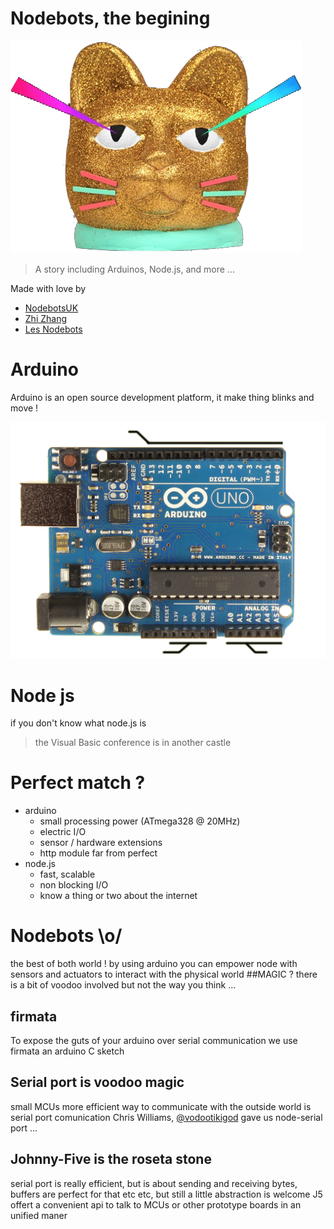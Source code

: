 # Nodebots, the begining

<img src="imgs/lzc.png" alt="" class="noBrd lzc">

> A story including Arduinos, Node.js, and more ...

Made with love by

- [NodebotsUK](https://twitter.com/NodeBotsUK)
- [Zhi Zhang](https://twitter.com/zhizh2)
- [Les Nodebots](https://twitter.com/lesNodebots)




# Arduino

Arduino is an open source development platform, it make thing blinks and move !

<img src="imgs/arduino.png" alt="" class="noBrd board">

# Node js

 if you don't know what node.js is

> the Visual Basic conference is in another castle


<audio data-autoplay src="audio/smbF.mp3"></audio>

# Perfect match ?

- arduino
    - small processing power (ATmega328 @ 20MHz)
    - electric I/O
    - sensor / hardware extensions
    - http module far from perfect
- node.js
    - fast, scalable
    - non blocking I/O
    - know a thing or two about the internet

# Nodebots \o/

the best of both world ! by using arduino you can empower node with sensors and actuators to interact with the physical world
##MAGIC ?
there is a bit of voodoo involved but not the way you think ...

## firmata
To expose the guts of your arduino over serial communication we use firmata an arduino C sketch

## Serial port is voodoo magic
small MCUs more efficient way to communicate with the outside world is serial port comunication Chris Williams, [@vodootikigod](https://twitter.com/voodootikigod) gave us node-serial port ...

## Johnny-Five is the roseta stone
serial port is really efficient, but is about sending and receiving bytes, buffers are perfect for that etc etc, but still a little abstraction is welcome
J5 offert a convenient api to talk to MCUs or other prototype boards in an unified maner
